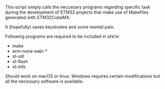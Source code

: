 This script simply calls the neccesary programs
regarding specific task during the development
of STM32 projects that make use of Makefiles
generated with STM32CubeMX.

It (hopefully) saves keystrokes and some mental pain.

Following programs are required to be included in `$PATH`:

* make
* arm-none-eabi-\*
* st-util
* st-flash
* st-info

Should work on macOS or linux. Windows requires certain
modifications but all the necessary software is available.
